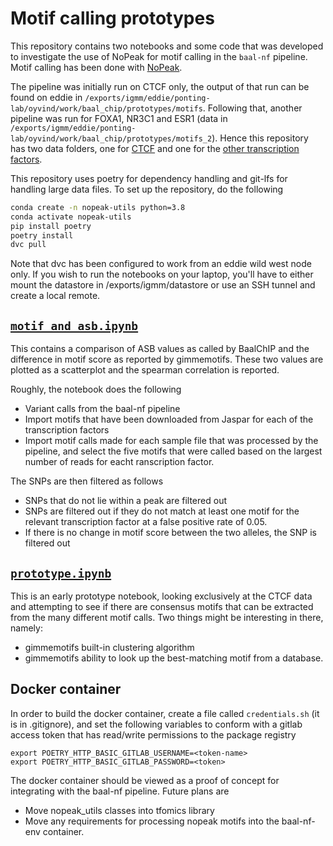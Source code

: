 # Motif calling prototypes

This repository contains two notebooks and some code that was developed to investigate the use of NoPeak for motif calling in the `baal-nf` pipeline.
Motif calling has been done with [NoPeak](https://github.com/menzel/nopeak).

The pipeline was initially run on CTCF only, the output of that run can be found on eddie in `/exports/igmm/eddie/ponting-lab/oyvind/work/baal_chip/prototypes/motifs`.
Following that, another pipeline was run for FOXA1, NR3C1 and ESR1 (data in `/exports/igmm/eddie/ponting-lab/oyvind/work/baal_chip/prototypes/motifs_2`). 
Hence this repository has two data folders, one for [CTCF](ctcf) and one for the [other transcription factors](other_tfs.dvc).

This repository uses poetry for dependency handling and git-lfs for handling large data files. 
To set up the repository, do the following

```bash
conda create -n nopeak-utils python=3.8
conda activate nopeak-utils
pip install poetry
poetry install
dvc pull
```

Note that dvc has been configured to work from an eddie wild west node only.
If you wish to run the notebooks on your laptop, you'll have to either mount the datastore in /exports/igmm/datastore or use an SSH tunnel and create a local remote.

## [`motif_and_asb.ipynb`](/motif_and_asb.ipynb)

This contains a comparison of ASB values as called by BaalChIP and the difference in motif score as reported by gimmemotifs.
These two values are plotted as a scatterplot and the spearman correlation is reported.

Roughly, the notebook does the following

- Variant calls from the baal-nf pipeline
- Import motifs that have been downloaded from Jaspar for each of the transcription factors
- Import motif calls made for each sample file that was processed by the pipeline, and select the five motifs that were called based on the largest number of reads for eacht ranscription factor.

The SNPs are then filtered as follows

- SNPs that do not lie within a peak are filtered out
- SNPs are filtered out if they do not match at least one motif for the relevant transcription factor at a false positive rate of 0.05.
- If there is no change in motif score between the two alleles, the SNP is filtered out

## [`prototype.ipynb`](/prototype.ipynb)

This is an early prototype notebook, looking exclusively at the CTCF data and attempting to see if there are consensus motifs that can be extracted from the many different motif calls.
Two things might be interesting in there, namely:

- gimmemotifs built-in clustering algorithm
- gimmemotifs ability to look up the best-matching motif from a database.

## Docker container

In order to build the docker container, create a file called `credentials.sh` (it is in .gitignore), and set the following variables to conform with a gitlab access token that has read/write permissions to the package registry
```
export POETRY_HTTP_BASIC_GITLAB_USERNAME=<token-name>
export POETRY_HTTP_BASIC_GITLAB_PASSWORD=<token>
```

The docker container should be viewed as a proof of concept for integrating with the baal-nf pipeline.
Future plans are
- Move nopeak_utils classes into tfomics library
- Move any requirements for processing nopeak motifs into the baal-nf-env container.